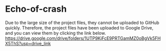 # Echo-of-crash
Due to the large size of the project files, they cannot be uploaded to GitHub quickly. Therefore, the project files have been uploaded to Google Drive, and you can view them by clicking the link below.
https://drive.google.com/drive/folders/1UTP9KjFcE9PRTGamMZ0oBgVk5FHX5ThS?usp=drive_link
